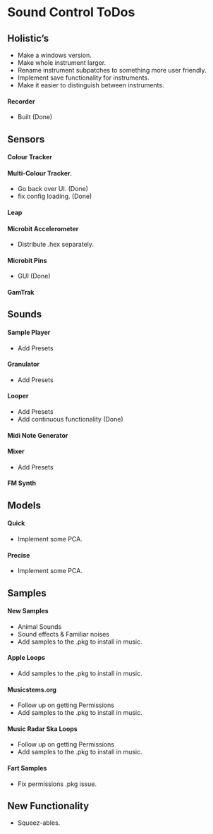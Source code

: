# Sound Control ToDos

## Holistic’s
* Make a windows version.
* Make whole instrument larger.
* Rename instrument subpatches to something more user friendly.
* Implement save functionality for instruments.
* Make it easier to distinguish between instruments.

#### Recorder
* Built (Done)

## Sensors
#### Colour Tracker

#### Multi-Colour Tracker.
* Go back over UI. (Done)
* fix config loading. (Done)

#### Leap

#### Microbit Accelerometer
* Distribute .hex separately.

#### Microbit Pins
* GUI (Done)

#### GamTrak


## Sounds
#### Sample Player
* Add Presets

#### Granulator
* Add Presets

#### Looper
* Add Presets
* Add continuous functionality (Done)

#### Midi Note Generator

#### Mixer
* Add Presets

#### FM Synth


## Models
#### Quick
* Implement some PCA.

#### Precise
* Implement some PCA.


## Samples
#### New Samples
* Animal Sounds
* Sound effects & Familiar noises
* Add samples to the .pkg to install in music.

#### Apple Loops
* Add samples to the .pkg to install in music.

#### Musicstems.org
* Follow up on getting Permissions
* Add samples to the .pkg to install in music.

#### Music Radar Ska Loops
* Follow up on getting Permissions
* Add samples to the .pkg to install in music.

#### Fart Samples
* Fix permissions .pkg issue.


## New Functionality
* Squeez-ables. 
